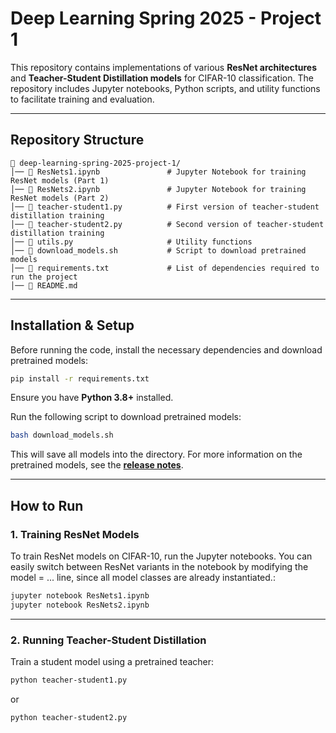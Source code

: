 # Deep Learning Spring 2025 - Project 1

This repository contains implementations of various **ResNet architectures** and **Teacher-Student Distillation models** for CIFAR-10 classification. The repository includes Jupyter notebooks, Python scripts, and utility functions to facilitate training and evaluation.

---

## Repository Structure

```
📂 deep-learning-spring-2025-project-1/
│── 📜 ResNets1.ipynb               # Jupyter Notebook for training ResNet models (Part 1)
│── 📜 ResNets2.ipynb               # Jupyter Notebook for training ResNet models (Part 2)
│── 📜 teacher-student1.py          # First version of teacher-student distillation training
│── 📜 teacher-student2.py          # Second version of teacher-student distillation training
│── 📜 utils.py                     # Utility functions
│── 📜 download_models.sh           # Script to download pretrained models
│── 📜 requirements.txt             # List of dependencies required to run the project
│── 📜 README.md                   
```

---

## Installation & Setup

Before running the code, install the necessary dependencies and download pretrained models:

```bash
pip install -r requirements.txt
```

Ensure you have **Python 3.8+** installed.

Run the following script to download pretrained models:

```bash
bash download_models.sh
```
This will save all models into the directory. For more information on the pretrained models, see the **[release notes](https://github.com/SJ00425/DL-Project-1-DJT/releases/tag/v1.0)**.

---

## How to Run

### **1. Training ResNet Models**
To train ResNet models on CIFAR-10, run the Jupyter notebooks. You can easily switch between ResNet variants in the notebook by modifying the model = ... line, since all model classes are already instantiated.:

```bash
jupyter notebook ResNets1.ipynb
jupyter notebook ResNets2.ipynb
```

---

### **2. Running Teacher-Student Distillation**
Train a student model using a pretrained teacher:

```bash
python teacher-student1.py
```
or  
```bash
python teacher-student2.py
```




